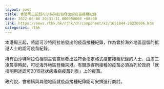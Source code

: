 ```yaml
---
layout: post
title: 香港周三起認可沙特阿拉伯發出的疫苗接種紀錄
date: 2022-06-06 20:31:11.000000000 +08:00
link: https://news.rthk.hk/rthk/ch/component/k2/1651844-20220606.htm
categories: rthk
---
```


本港周三起，將認可沙特阿拉伯發出的疫苗接種紀錄，作為曾於海外地區逗留的抵港人士的認可疫苗紀錄。

持有由沙特阿拉伯相關主管當局發出並符合指定格式疫苗接種紀錄的人士，由周三凌晨零時起，可從海外地區登機來港。有關旅客所接種的疫苗必須為列於政府「就指明用途認可2019冠狀病毒病疫苗列表」上的疫苗。

政府說，會繼續與其他地區就疫苗接種紀錄認可安排進行商討。
